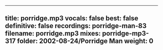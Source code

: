 
---
title: porridge.mp3
vocals: false
best: false
definitive: false
recordings: porridge-man-83
filename: porridge.mp3
mixes: porridge-mp3-317
folder: 2002-08-24/Porridge Man
weight: 0
---
